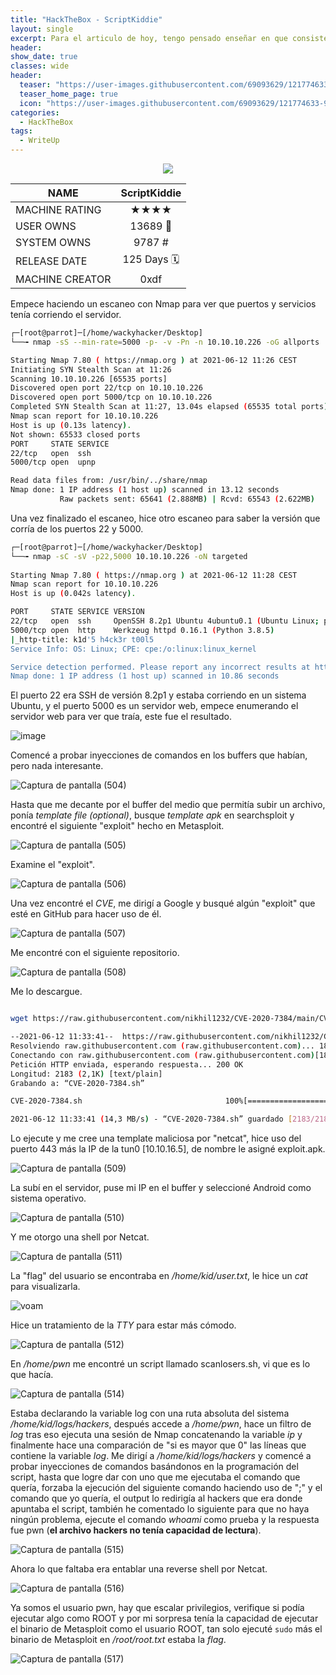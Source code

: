 ```yaml
---
title: "HackTheBox - ScriptKiddie"
layout: single
excerpt: Para el articulo de hoy, tengo pensado enseñar en que consiste una inyección de código malicioso HTML, o mas conocida como “HTML injection”. Antes de iniciar con la explotación de esta vulnerabilidad, que esta tan presente en los servidores web, voy a hacer un corto resumen de ¿Qué es HTML? y ¿Para que sirve?.
header:
show_date: true
classes: wide
header:
  teaser: "https://user-images.githubusercontent.com/69093629/121774633-966fdd80-cb83-11eb-8487-b04899f020a1.png"
  teaser_home_page: true
  icon: "https://user-images.githubusercontent.com/69093629/121774633-966fdd80-cb83-11eb-8487-b04899f020a1.png"
categories:
  - HackTheBox
tags:
  - WriteUp
---
```


<p align="center">
<img src="https://user-images.githubusercontent.com/69093629/121781844-f1ff9280-cba6-11eb-99f9-1b60d31ee219.jpg">
</p>

| NAME  | ScriptKiddie    | 
| ------------- |:-------------:| 
| MACHINE RATING     | ★★★★   |
| USER OWNS     | 13689 👤      |   
| SYSTEM OWNS | 9787 #          |  
|  RELEASE DATE |  125 Days 🗓  |
| MACHINE CREATOR | 0xdf |

Empece haciendo un escaneo con Nmap para ver que puertos y servicios tenía corriendo el servidor.

```bash
┌─[root@parrot]─[/home/wackyhacker/Desktop]
└──╼ nmap -sS --min-rate=5000 -p- -v -Pn -n 10.10.10.226 -oG allports

Starting Nmap 7.80 ( https://nmap.org ) at 2021-06-12 11:26 CEST
Initiating SYN Stealth Scan at 11:26
Scanning 10.10.10.226 [65535 ports]
Discovered open port 22/tcp on 10.10.10.226
Discovered open port 5000/tcp on 10.10.10.226
Completed SYN Stealth Scan at 11:27, 13.04s elapsed (65535 total ports)
Nmap scan report for 10.10.10.226
Host is up (0.13s latency).
Not shown: 65533 closed ports
PORT     STATE SERVICE
22/tcp   open  ssh
5000/tcp open  upnp

Read data files from: /usr/bin/../share/nmap
Nmap done: 1 IP address (1 host up) scanned in 13.12 seconds
           Raw packets sent: 65641 (2.888MB) | Rcvd: 65543 (2.622MB)
``` 

Una vez finalizado el escaneo, hice otro escaneo para saber la versión que corría de los puertos 22 y 5000.

```bash
┌─[root@parrot]─[/home/wackyhacker/Desktop]
└──╼ nmap -sC -sV -p22,5000 10.10.10.226 -oN targeted      
 
Starting Nmap 7.80 ( https://nmap.org ) at 2021-06-12 11:28 CEST
Nmap scan report for 10.10.10.226
Host is up (0.042s latency).

PORT     STATE SERVICE VERSION
22/tcp   open  ssh     OpenSSH 8.2p1 Ubuntu 4ubuntu0.1 (Ubuntu Linux; protocol 2.0)
5000/tcp open  http    Werkzeug httpd 0.16.1 (Python 3.8.5)
|_http-title: k1d'5 h4ck3r t00l5
Service Info: OS: Linux; CPE: cpe:/o:linux:linux_kernel

Service detection performed. Please report any incorrect results at https://nmap.org/submit/ .
Nmap done: 1 IP address (1 host up) scanned in 10.86 seconds
```

El puerto 22 era SSH de versión 8.2p1 y estaba corriendo en un sistema Ubuntu, y el puerto 5000 es un servidor web, empece enumerando el servidor web para ver que traía, este fue el resultado.

![image](https://user-images.githubusercontent.com/69093629/121775004-59a4e600-cb85-11eb-9afe-09c9d5ac8f02.png)

Comencé a probar inyecciones de comandos en los buffers que habían, pero nada interesante.

![Captura de pantalla (504)](https://user-images.githubusercontent.com/69093629/121785032-b9b48000-cbb7-11eb-8f0e-93e43ebdad7f.png)

Hasta que me decante por el buffer del medio que permitía subir un archivo, ponía *template file (optional)*, busque *template apk* en searchsploit y encontré el siguiente "exploit" hecho en Metasploit.

![Captura de pantalla (505)](https://user-images.githubusercontent.com/69093629/121785124-40695d00-cbb8-11eb-85b2-e1cafd29153c.png)

Examine el "exploit".

![Captura de pantalla (506)](https://user-images.githubusercontent.com/69093629/121785156-74dd1900-cbb8-11eb-82f1-04c1de91f090.png)

Una vez encontré el *CVE*, me dirigí a Google y busqué algún "exploit" que esté en GitHub para hacer uso de él.

![Captura de pantalla (507)](https://user-images.githubusercontent.com/69093629/121785296-4e6bad80-cbb9-11eb-9238-b74e9516e303.png)

Me encontré con el siguiente repositorio.

![Captura de pantalla (508)](https://user-images.githubusercontent.com/69093629/121785321-73f8b700-cbb9-11eb-94d3-71db240ad95e.png)

Me lo descargue.

```bash

wget https://raw.githubusercontent.com/nikhil1232/CVE-2020-7384/main/CVE-2020-7384.sh

--2021-06-12 11:33:41--  https://raw.githubusercontent.com/nikhil1232/CVE-2020-7384/main/CVE-2020-7384.sh
Resolviendo raw.githubusercontent.com (raw.githubusercontent.com)... 185.199.109.133, 185.199.110.133, 185.199.111.133, ...
Conectando con raw.githubusercontent.com (raw.githubusercontent.com)[185.199.109.133]:443... conectado.
Petición HTTP enviada, esperando respuesta... 200 OK
Longitud: 2183 (2,1K) [text/plain]
Grabando a: “CVE-2020-7384.sh”

CVE-2020-7384.sh                                100%[====================================================================================================>]   2,13K  --.-KB/s    en 0s      

2021-06-12 11:33:41 (14,3 MB/s) - “CVE-2020-7384.sh” guardado [2183/2183]
```

Lo ejecute y me cree una template maliciosa por "netcat", hice uso del puerto 443 más la IP de la tun0 [10.10.16.5], de nombre le asigné exploit.apk.

![Captura de pantalla (509)](https://user-images.githubusercontent.com/69093629/121785375-cb972280-cbb9-11eb-9c09-18928d027278.png)

La subí en el servidor, puse mi IP en el buffer y seleccioné Android como sistema operativo.

![Captura de pantalla (510)](https://user-images.githubusercontent.com/69093629/121785521-7c052680-cbba-11eb-9432-d6ef1b19c50f.png)

Y me otorgo una shell por Netcat.

![Captura de pantalla (511)](https://user-images.githubusercontent.com/69093629/121785549-b7075a00-cbba-11eb-80f7-cc9eef28fa74.png)

La "flag" del usuario se encontraba en */home/kid/user.txt*, le hice un *cat* para visualizarla.

![voam](https://user-images.githubusercontent.com/69093629/121785702-9e4b7400-cbbb-11eb-994e-8d7dd9b58e3c.jpg)

Hice un tratamiento de la *TTY* para estar más cómodo.

![Captura de pantalla (512)](https://user-images.githubusercontent.com/69093629/121785592-f46be780-cbba-11eb-9a75-303212eb5eb1.png)

En */home/pwn* me encontré un script llamado scanlosers.sh, vi que es lo que hacía.

![Captura de pantalla (514)](https://user-images.githubusercontent.com/69093629/121785788-203b9d00-cbbc-11eb-8c35-9088ee75e64f.png)

Estaba declarando la variable log con una ruta absoluta del sistema */home/kid/logs/hackers*, después accede a */home/pwn*, hace un filtro de *log* tras eso ejecuta una sesión de Nmap concatenando la variable *ip* y finalmente hace una comparación de "si es mayor que 0" las líneas que contiene la variable *log*.
Me dirigí a */home/kid/logs/hackers* y comencé a probar inyecciones de comandos basándonos en la programación del script, hasta que logre dar con uno que me ejecutaba el comando que quería, forzaba la ejecución del siguiente comando haciendo uso de ";" y el comando que yo quería, el output lo redirigía al hackers que era donde apuntaba el script, también he comentado lo siguiente para que no haya ningún problema, ejecute el comando *whoami* como prueba y la respuesta fue pwn (**el archivo hackers no tenía capacidad de lectura**).

![Captura de pantalla (515)](https://user-images.githubusercontent.com/69093629/121786129-419d8880-cbbe-11eb-8da4-584cfb15c165.png)

Ahora lo que faltaba era entablar una reverse shell por Netcat.

![Captura de pantalla (516)](https://user-images.githubusercontent.com/69093629/121786245-e7e98e00-cbbe-11eb-977d-a96dc36a99a3.png)

Ya somos el usuario pwn, hay que escalar privilegios, verifique si podía ejecutar algo como ROOT y por mi sorpresa tenía la capacidad de ejecutar el binario de Metasploit como el usuario ROOT, tan solo ejecuté ```sudo``` más el binario de Metasploit en */root/root.txt* estaba la *flag*.

![Captura de pantalla (517)](https://user-images.githubusercontent.com/69093629/121786348-9e4d7300-cbbf-11eb-9bd3-f036886b4e55.jpg)



